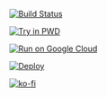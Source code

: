 [![Build Status](https://travis-ci.com/lordBN/XploitSPY.svg?branch=master)](https://travis-ci.com/lordBN/XploitSPY)

[![Try in PWD](https://raw.githubusercontent.com/play-with-docker/stacks/master/assets/images/button.png)](https://labs.play-with-docker.com/?stack=https://raw.githubusercontent.com/lordBN/XploitSPY/master/app.json)

[![Run on Google Cloud](https://deploy.cloud.run/button.svg)](https://deploy.cloud.run?git_repo=https://github.com/lordBN/XploitSPY)

[![Deploy](https://www.herokucdn.com/deploy/button.svg)](https://heroku.com/deploy?template=https://github.com/lordBN/XploitSPY)

[![ko-fi](https://www.ko-fi.com/img/githubbutton_sm.svg)](https://ko-fi.com/I2I51MYJC)
